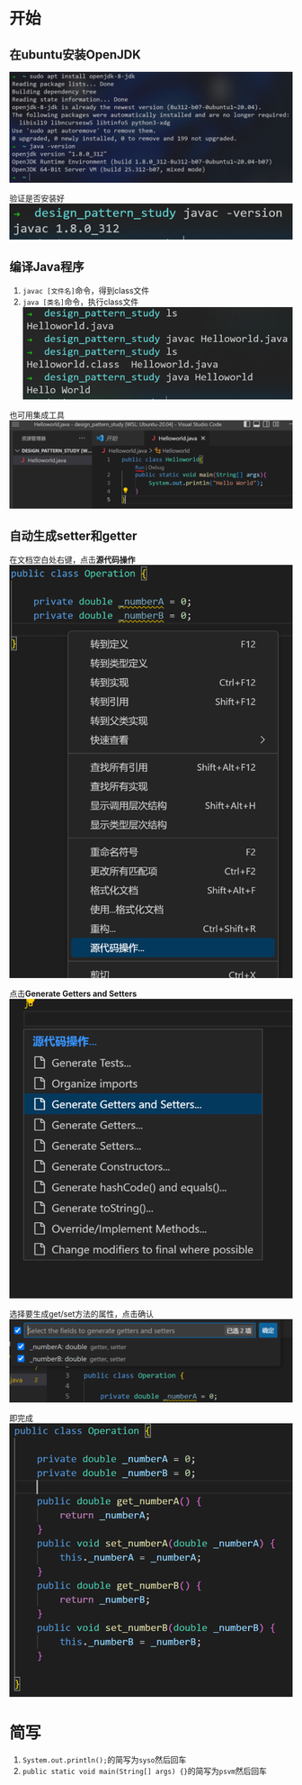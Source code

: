 # 开始

## 在ubuntu安装OpenJDK

![](resources/2022-12-11-21-06-20.png)

验证是否安装好
![](resources/2022-12-11-21-09-22.png)

## 编译Java程序

1. ```javac [文件名]```命令，得到class文件
2. ```java [类名]```命令，执行class文件
![](resources/2022-12-11-21-11-50.png)

也可用集成工具
![](resources/2022-12-11-21-15-03.png)

## 自动生成setter和getter

在文档空白处右键，点击**源代码操作**
![](resources/2022-12-11-21-38-46.png)

点击**Generate Getters and Setters**
![](resources/2022-12-11-21-39-21.png)

选择要生成get/set方法的属性，点击确认
![](resources/2022-12-11-21-40-43.png)

即完成
![](resources/2022-12-11-21-42-39.png)

# 简写

1. ```System.out.println();```的简写为```syso```然后回车
2. ```public static void main(String[] args) {}```的简写为```psvm```然后回车

